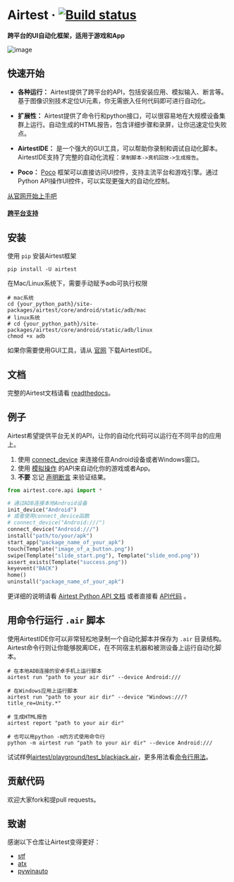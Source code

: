 # Airtest &middot; [![Build status](https://travis-ci.org/AirtestProject/Airtest.svg?branch=master)](https://travis-ci.org/AirtestProject/Airtest)

**跨平台的UI自动化框架，适用于游戏和App**


![image](./demo.gif)


## 快速开始

*   **各种运行：** Airtest提供了跨平台的API，包括安装应用、模拟输入、断言等。 基于图像识别技术定位UI元素，你无需嵌入任何代码即可进行自动化。

*   **扩展性：** Airtest提供了命令行和python接口，可以很容易地在大规模设备集群上运行。自动生成的HTML报告，包含详细步骤和录屏，让你迅速定位失败点。

*   **AirtestIDE：** 是一个强大的GUI工具，可以帮助你录制和调试自动化脚本。 AirtestIDE支持了完整的自动化流程：``录制脚本->真机回放->生成报告``。

*   **Poco：** [Poco](https://github.com/AirtestProject/Poco) 框架可以直接访问UI控件，支持主流平台和游戏引擎。通过Python API操作UI控件，可以实现更强大的自动化控制。

[从官网开始上手吧](http://airtest.netease.com/)


#### [跨平台支持](./docs/wiki/device/platforms.md)

## 安装

使用 `pip` 安装Airtest框架

```Shell
pip install -U airtest
```

在Mac/Linux系统下，需要手动赋予adb可执行权限

```Shell
# mac系统
cd {your_python_path}/site-packages/airtest/core/android/static/adb/mac
# linux系统
# cd {your_python_path}/site-packages/airtest/core/android/static/adb/linux
chmod +x adb
```

如果你需要使用GUI工具，请从 [官网](http://airtest.netease.com/) 下载AirtestIDE。


## 文档

完整的Airtest文档请看 [readthedocs](http://airtest.readthedocs.io/)。


## 例子

Airtest希望提供平台无关的API，让你的自动化代码可以运行在不同平台的应用上。

1. 使用 [connect_device](http://airtest.readthedocs.io/zh_CN/latest/README_MORE.html#connect-device) 来连接任意Android设备或者Windows窗口。
1. 使用 [模拟操作](http://airtest.readthedocs.io/zh_CN/latest/README_MORE.html#simulate-input) 的API来自动化你的游戏或者App。
1. **不要** 忘记 [声明断言](http://airtest.readthedocs.io/zh_CN/latest/README_MORE.html#make-assertion) 来验证结果。 


```Python
from airtest.core.api import *

# 通过ADB连接本地Android设备
init_device("Android")
# 或者使用connect_device函数
# connect_device("Android:///")
connect_device("Android:///")
install("path/to/your/apk")
start_app("package_name_of_your_apk")
touch(Template("image_of_a_button.png"))
swipe(Template("slide_start.png"), Template("slide_end.png"))
assert_exists(Template("success.png"))
keyevent("BACK")
home()
uninstall("package_name_of_your_apk")
```

更详细的说明请看 [Airtest Python API 文档](http://airtest.readthedocs.io/zh_CN/latest/all_module/airtest.core.api.html) 或者直接看 [API代码](./airtest/core/api.py) 。


## 用命令行运行 ``.air`` 脚本

使用AirtestIDE你可以非常轻松地录制一个自动化脚本并保存为 ``.air`` 目录结构。
Airtest命令行则让你能够脱离IDE，在不同宿主机器和被测设备上运行自动化脚本。

```Shell
# 在本地ADB连接的安卓手机上运行脚本
airtest run "path to your air dir" --device Android:///

# 在Windows应用上运行脚本
airtest run "path to your air dir" --device "Windows:///?title_re=Unity.*"

# 生成HTML报告
airtest report "path to your air dir"

# 也可以用python -m的方式使用命令行
python -m airtest run "path to your air dir" --device Android:///
```

试试样例[airtest/playground/test_blackjack.air](./playground/test_blackjack.air)，更多用法看[命令行用法](http://airtest.readthedocs.io/zh_CN/latest/README_MORE.html#running-air-from-cli)。


## 贡献代码

欢迎大家fork和提pull requests。


## 致谢

感谢以下仓库让Airtest变得更好：

- [stf](https://github.com/openstf)
- [atx](https://github.com/NetEaseGame/ATX)
- [pywinauto](https://github.com/pywinauto/pywinauto)
